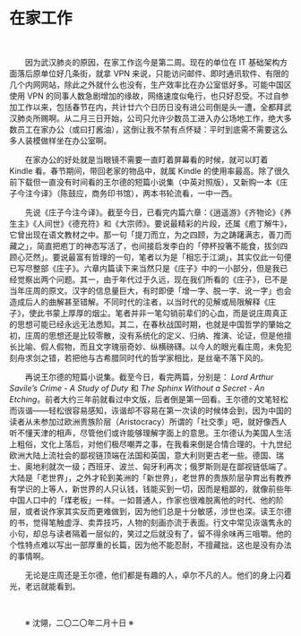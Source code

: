 # 在家工作

&emsp;&emsp;

&emsp;&emsp;因为武汉肺炎的原因，在家工作迄今是第二周。现在的单位在 IT 基础架构方面落后原单位好几条街，就拿 VPN 来说，只能访问邮件、即时通讯软件、有限的几个内网网站，除此之外就什么也没有，生产效率比在办公室低好多。可能中国区使用 VPN 的同事人数急剧增加的缘故，网络速度似龟行，也只好忍受。不过自参加工作以来，包括春节在内，共计廿六个日历日没有进公司倒是头一遭，全都拜武汉肺炎所赐啊。从二月三日开始，公司只允许少数员工进入办公场地工作，绝大多数员工在家办公（或曰打酱油），这倒让我不禁有点怀疑：平时到底需不需要这么多人装模做样坐在办公室啊。

&emsp;&emsp;在家办公的好处就是当眼镜不需要一直盯着屏幕看的时候，就可以盯着 Kindle 看。春节期间，带回老家的物品中，就属 Kindle 的使用率最高。除了很久前下载但一直没有时间看的王尔德的短篇小说集（中英对照版），又新购一本《庄子今注今译》（陈鼓应，商务印书馆），两本书轮流看，一中一西。

&emsp;&emsp;先说《庄子今注今译》。截至今日，已看完内篇六章：《逍遥游》《齐物论》《养生主》《人间世》《德充符》和《大宗师》。要说最精彩的片段，还属《庖丁解牛》，它曾出现在语文教材之中。那一句「提刀而立，为之四顾，为之踌躇满志，善刀而藏之」，简直把庖丁的神态写活了，也间接启发李白的「停杯投箸不能食，拔剑四顾心茫然」。要说最富有哲理的一句，笔者以为是「相忘于江湖」，其实仅此一句便已写尽整部《庄子》。六章内篇读下来当然只是《庄子》中的一小部分，但是我已经觉察出两个问题。其一，由于年代过于久远，现在我们所看的《庄子》，已不是当年庄周的原文。汉字的信息量巨大，有时即便「增一字、脱一字、讹一字」也会造成后人的曲解甚至错解。不同时代的注者，以当时代的见解或局限解释《庄子》，使此书蒙上厚厚的烟尘。笔者并非一笔勾销前辈们的心血，而是说庄周真正的思想可能已经永远无法悉知。其二，在春秋战国时期，也就是中国哲学的肇始之初，庄周的思想还是比较零散，没有系统化的定义、归纳、推演、论证，但是他擅长比喻、假人假物，而且文字瑰丽奇妙、纵横磅礴。以今人的眼光看庄周，未免犯刻舟求剑之错，若把他与古希腊同时代的哲学家相比，是丝毫不落下风的。

&emsp;&emsp;再说王尔德的短篇小说集。截至今日，看完两篇，分别是： *Lord Arthur Savile’s Crime - A Study of Duty* 和 *The Sphinx Without a Secret - An Etching*。前者大约三年前就看过中文版，后者倒是第一回看。王尔德的文笔轻松而诙谐——轻松很容易感知，诙谐却不容易在第一次读的时候体会到，因为中国的读者从未参加过欧洲贵族阶层（Aristocracy）所谓的「社交季」吧，就好像西人听不懂天津的相声，尽管他们或许能够理解字面上的意思。王尔德认为美国人生活上粗俗，文化上落后，对他们极尽嘲弄之事，在我看来倒是合情合理的。十九世纪欧洲大陆上流社会的鄙视链顶端在法国和英国，意大利则更古老一些。德国、瑞士、奥地利就次一级；西班牙、波兰、匈牙利再次；俄罗斯则是在鄙视链低端了。大陆是「老世界」，之外才轮到美洲的「新世界」，老世界的贵族阶层孕育出有教养有学识的上等人，新世界的人只认钱，钱能买到一切，因而是粗鄙的，就像前些年中国人口中的「煤老板」一样。一如普通人，作家也很难脱离他的时代、他的阶层，或者说作家其实反而更难做到，因为他们总是十分敏感，涉世也深。读王尔德的书，觉得笔触虚浮、卖弄技巧，人物的刻画亦流于表面。行文中常见诙谐隽永的小句，却总与读者隔着一层似的，笑过之后就没有了，留不得余味再三咀嚼。他的个性特点难以写出一部厚重的长篇，因为他不能忍耐，不擅藏拙，这也是没有办法的事情啊。

&emsp;&emsp;无论是庄周还是王尔德，他们都是有趣的人，卓尔不凡的人。他们的身上闪着光，老远就能看到。

&emsp;&emsp;

&emsp;&emsp;※ 沈翎，二〇二〇年二月十日 ※